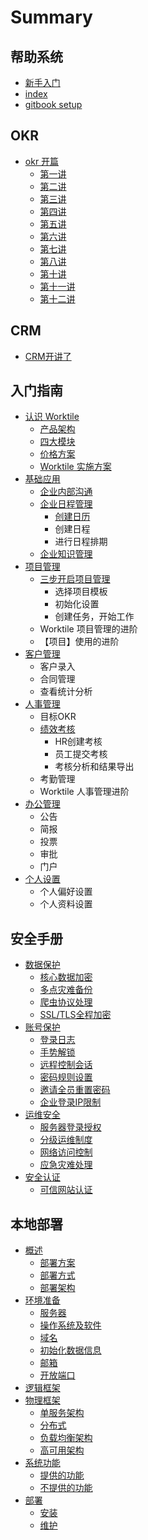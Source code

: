 # Summary

## 帮助系统

* [新手入门](xin-shou-ru-men.md)
* [index](README.md)
* [gitbook setup](gitbook-setup.md)

## OKR

* [okr 开篇](okr/okr-kai-pian.md)
  * [第一讲](okr/okr-kai-pian/di-yi-jiang.md)
  * [第二讲](okr/okr-kai-pian/di-er-jiang.md)
  * [第三讲](okr/okr-kai-pian/di-san-jiang.md)
  * [第四讲](okr/okr-kai-pian/di-si-jiang.md)
  * [第五讲](okr/okr-kai-pian/di-wu-jiang.md)
  * [第六讲](okr/okr-kai-pian/di-liu-jiang.md)
  * [第七讲](okr/okr-kai-pian/di-qi-jiang.md)
  * [第八讲](okr/okr-kai-pian/di-ba-jiang.md)
  * [第十讲](okr/okr-kai-pian/di-shi-jiang.md)
  * [第十一讲](okr/okr-kai-pian/di-shi-yi-jiang.md)
  * [第十二讲](okr/okr-kai-pian/di-shi-er-jiang.md)

## CRM

* [CRM开讲了](crm/crmkai-jiang-le.md)

## 入门指南

* [认识 Worktile ](ru-men-zhi-nan/ren-shi-worktile.md)
  * [产品架构](ru-men-zhi-nan/ren-shi-worktile/chan-pin-jia-gou.md)
  * [四大模块](ru-men-zhi-nan/ren-shi-worktile/si-da-gong-neng-mo-kuai.md)
  * [价格方案](ru-men-zhi-nan/ren-shi-worktile/jia-ge-fang-an.md)
  * [Worktile 实施方案](ru-men-zhi-nan/ren-shi-worktile/worktile-shi-shi-fang-an.md)
* [基础应用](ru-men-zhi-nan/ji-chu-ying-yong.md)
  * [企业内部沟通](ru-men-zhi-nan/ji-chu-ying-yong/qi-ye-nei-bu-gou-tong.md)
  * [企业日程管理](ru-men-zhi-nan/ji-chu-ying-yong/qi-ye-ri-cheng-guan-li.md)
    * [创建日历](ru-men-zhi-nan/ji-chu-ying-yong/qi-ye-ri-cheng-guan-li/chuang-jian-ri-li.md)
    * 创建日程
    * 进行日程排期
  * [企业知识管理](ru-men-zhi-nan/ji-chu-ying-yong/qi-ye-zhi-shi-guan-li.md)
* [项目管理](ru-men-zhi-nan/xiang-mu-guan-li.md)
  * [三步开启项目管理](ru-men-zhi-nan/xiang-mu-guan-li/san-bu-kai-qi-xiang-mu-guan-li.md)
    * 选择项目模板
    * 初始化设置
    * 创建任务，开始工作
  * Worktile 项目管理的进阶
  * 【项目】使用的进阶
* [客户管理](ru-men-zhi-nan/ke-hu-guan-li.md)
  * 客户录入
  * 合同管理
  * 查看统计分析
* [人事管理](ru-men-zhi-nan/ren-shi-guan-li.md)
  * 目标OKR
  * [绩效考核](ru-men-zhi-nan/ren-shi-guan-li/ji-xiao-kao-he.md)
    * HR创建考核
    * 员工提交考核
    * 考核分析和结果导出
  * 考勤管理
  * Worktile 人事管理进阶
* [办公管理](ru-men-zhi-nan/ban-gong-guan-li.md)
  * 公告
  * 简报
  * 投票
  * 审批
  * 门户
* [个人设置](ru-men-zhi-nan/ge-ren-she-zhi.md)
  * 个人偏好设置
  * 个人资料设置

## 安全手册

* [数据保护](an-quan-shou-ce/shu-ju-bao-hu.md)
  * [核心数据加密](an-quan-shou-ce/shu-ju-bao-hu/he-xin-shu-ju-jia-mi.md)
  * [多点灾难备份](an-quan-shou-ce/shu-ju-bao-hu/duo-dian-zai-nan-bei-fen.md)
  * [爬虫协议处理](an-quan-shou-ce/shu-ju-bao-hu/pa-chong-xie-yi-chu-li.md)
  * [SSL/TLS全程加密](an-quan-shou-ce/shu-ju-bao-hu/ssltlsquan-cheng-jia-mi.md)
* [账号保护](an-quan-shou-ce/zhang-hao-bao-hu.md)
  * [登录日志](an-quan-shou-ce/zhang-hao-bao-hu/deng-lu-ri-zhi.md)
  * [手势解锁](an-quan-shou-ce/zhang-hao-bao-hu/shou-shi-jie-suo.md)
  * [远程控制会话](an-quan-shou-ce/zhang-hao-bao-hu/yuan-cheng-kong-zhi-hui-hua.md)
  * [密码规则设置](an-quan-shou-ce/zhang-hao-bao-hu/mi-ma-gui-ze-she-zhi.md)
  * [邀请全员重置密码](an-quan-shou-ce/zhang-hao-bao-hu/yao-qing-quan-yuan-zhong-zhi-mi-ma.md)
  * [企业登录IP限制](an-quan-shou-ce/zhang-hao-bao-hu/qi-ye-deng-lu-ip-xian-zhi.md)
* [运维安全](an-quan-shou-ce/yun-wei-an-quan.md)
  * [服务器登录授权](an-quan-shou-ce/yun-wei-an-quan/fu-wu-qi-deng-lu-shou-quan.md)
  * [分级运维制度](an-quan-shou-ce/yun-wei-an-quan/fen-ji-yun-wei-zhi-du.md)
  * [网络访问控制](an-quan-shou-ce/yun-wei-an-quan/wang-luo-fang-wen-kong-zhi.md)
  * [应急灾难处理](an-quan-shou-ce/yun-wei-an-quan/ying-ji-zai-nan-chu-li.md)
* [安全认证](an-quan-shou-ce/an-quan-ren-zheng.md)
  * [可信网站认证](an-quan-shou-ce/an-quan-ren-zheng/ke-xin-wang-zhan-ren-zheng.md)

## 本地部署

* [概述](ben-di-bu-shu/gai-shu.md)
  * [部署方案](ben-di-bu-shu/gai-shu/bu-shu-fang-an.md)
  * [部署方式](ben-di-bu-shu/gai-shu/bu-shu-fang-shi.md)
  * [部署架构](ben-di-bu-shu/gai-shu/bu-shu-jia-gou.md)
* [环境准备](ben-di-bu-shu/huan-jing-zhun-bei.md)
  * [服务器](ben-di-bu-shu/huan-jing-zhun-bei/fu-wu-qi.md)
  * [操作系统及软件](ben-di-bu-shu/huan-jing-zhun-bei/cao-zuo-xi-tong-ji-ruan-jian.md)
  * [域名](ben-di-bu-shu/huan-jing-zhun-bei/yu-ming.md)
  * [初始化数据信息](ben-di-bu-shu/huan-jing-zhun-bei/chu-shi-hua-shu-ju-xin-xi.md)
  * [邮箱](ben-di-bu-shu/huan-jing-zhun-bei/you-xiang.md)
  * [开放端口](ben-di-bu-shu/huan-jing-zhun-bei/kai-fang-duan-kou.md)
* [逻辑框架](ben-di-bu-shu/luo-ji-kuang-jia.md)
* [物理框架](ben-di-bu-shu/wu-li-kuang-jia.md)
  * [单服务架构](ben-di-bu-shu/wu-li-kuang-jia/dan-fu-wu-jia-gou.md)
  * [分布式](ben-di-bu-shu/wu-li-kuang-jia/fen-bu-shi.md)
  * [负载均衡架构](ben-di-bu-shu/wu-li-kuang-jia/fu-zai-jun-heng-jia-gou.md)
  * [高可用架构](ben-di-bu-shu/wu-li-kuang-jia/gao-ke-yong-jia-gou.md)
* [系统功能](ben-di-bu-shu/xi-tong-gong-neng.md)
  * [提供的功能](ben-di-bu-shu/xi-tong-gong-neng/ti-gong-de-gong-neng.md)
  * [不提供的功能](ben-di-bu-shu/xi-tong-gong-neng/bu-ti-gong-de-gong-neng.md)
* [部署](ben-di-bu-shu/bu-shu.md)
  * [安装](ben-di-bu-shu/bu-shu/an-zhuang.md)
  * [维护](ben-di-bu-shu/bu-shu/wei-hu.md)

